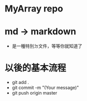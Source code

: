 # MyArray repo

# md -> markdown

- 是一種特別ㄉ文件，等等你就知道了

# 以後的基本流程

- git add .
- git commit -m "(Your message)"
- git push origin master
